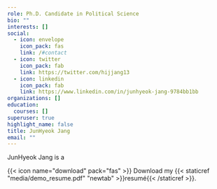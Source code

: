 ```yaml
---
role: Ph.D. Candidate in Political Science
bio: ""
interests: []
social:
  - icon: envelope
    icon_pack: fas
    link: /#contact
  - icon: twitter
    icon_pack: fab
    link: https://twitter.com/hijjang13
  - icon: linkedin
    icon_pack: fab
    link: https://www.linkedin.com/in/junhyeok-jang-9784bb1bb
organizations: []
education:
  courses: []
superuser: true
highlight_name: false
title: JunHyeok Jang
email: ""
---
```

JunHyeok Jang is a 

{{< icon name="download" pack="fas" >}} Download my {{< staticref "media/demo_resume.pdf" "newtab" >}}resumé{{< /staticref >}}.